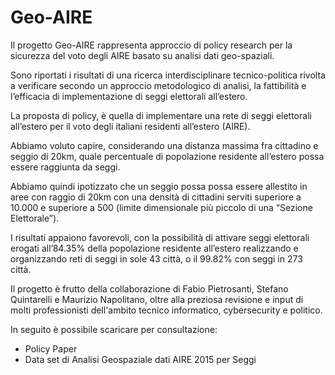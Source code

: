 # Geo-AIRE

Il progetto Geo-AIRE rappresenta approccio di policy research per la sicurezza del voto degli AIRE basato su analisi dati geo-spaziali.

Sono riportati i risultati di una ricerca interdisciplinare tecnico-politica rivolta a verificare secondo un approccio metodologico di analisi, la fattibilità e l’efficacia di implementazione di seggi elettorali all’estero. 

La proposta di policy, è quella di implementare una rete di seggi elettorali all’estero per il voto degli italiani residenti all’estero (AIRE).

Abbiamo voluto capire, considerando una distanza massima fra cittadino e seggio di 20km, quale percentuale di popolazione residente all’estero possa essere raggiunta da seggi.

Abbiamo quindi ipotizzato che un seggio possa possa essere allestito in aree con raggio di 20km con una densità di cittadini serviti superiore a 10.000 e superiore a 500 (limite dimensionale più piccolo di una “Sezione Elettorale”).

I risultati appaiono favorevoli, con la possibilità di attivare seggi elettorali erogati all’84.35% della popolazione residente all’estero realizzando e organizzando reti di seggi in sole 43 città, o il 99.82% con seggi in 273 città.

Il progetto è frutto della collaborazione di Fabio Pietrosanti, Stefano Quintarelli e Maurizio Napolitano, oltre alla preziosa revisione e input di molti professionisti dell'ambito tecnico informatico, cybersecurity e politico.

In seguito è possibile scaricare per consultazione:
- Policy Paper
- Data set di Analisi Geospaziale dati AIRE 2015 per Seggi
